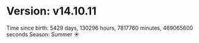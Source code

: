 # Version: v14.10.11
Time since birth: 5429 days, 130296 hours, 7817760 minutes, 469065600 seconds
Season: Summer ☀️
